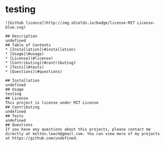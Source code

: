 # testing
    ![Github licence](http://img.shields.io/badge/license-MIT License-blue.svg)
    
    ## Description 
    undefined
    ## Table of Contents
    * [Installation](#installation)
    * [Usage](#usage)
    * [License](#license)
    * [Contributing](#contributing)
    * [Tests](#tests)
    * [Questions](#questions)
    
    ## Installation 
    undefined
    ## Usage 
    testing
    ## License 
    This project is license under MIT License
    ## Contributing 
    undefined
    ## Tests
    undefined
    ## Questions
    If you have any questions about this projects, please contact me directly at kelton.leach@gmail.com. You can view more of my projects at https://github.com/undefined.
  